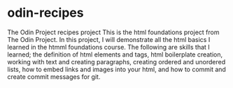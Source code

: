 # odin-recipes
The Odin Project recipes project
This is the html foundations project from The Odin Project. In this project, I will demonstrate all the html basics I learned in the htmml foundations course. The following are skills that I learned; the definition of html elements and tags, html boilerplate creation, working with text and creating paragraphs, creating ordered and unordered lists, how to embed links and images into your html, and how to commit and create commit messages for git.